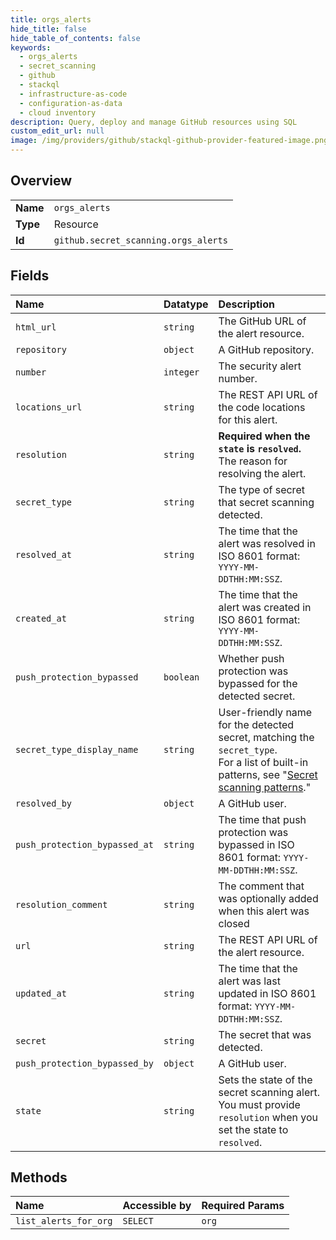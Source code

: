 ```yaml
---
title: orgs_alerts
hide_title: false
hide_table_of_contents: false
keywords:
  - orgs_alerts
  - secret_scanning
  - github    
  - stackql
  - infrastructure-as-code
  - configuration-as-data
  - cloud inventory
description: Query, deploy and manage GitHub resources using SQL
custom_edit_url: null
image: /img/providers/github/stackql-github-provider-featured-image.png
---
```

  
    

## Overview
<table><tbody>
<tr><td><b>Name</b></td><td><code>orgs_alerts</code></td></tr>
<tr><td><b>Type</b></td><td>Resource</td></tr>
<tr><td><b>Id</b></td><td><code>github.secret_scanning.orgs_alerts</code></td></tr>
</tbody></table>

## Fields
| Name | Datatype | Description |
|:-----|:---------|:------------|
| `html_url` | `string` | The GitHub URL of the alert resource. |
| `repository` | `object` | A GitHub repository. |
| `number` | `integer` | The security alert number. |
| `locations_url` | `string` | The REST API URL of the code locations for this alert. |
| `resolution` | `string` | **Required when the `state` is `resolved`.** The reason for resolving the alert. |
| `secret_type` | `string` | The type of secret that secret scanning detected. |
| `resolved_at` | `string` | The time that the alert was resolved in ISO 8601 format: `YYYY-MM-DDTHH:MM:SSZ`. |
| `created_at` | `string` | The time that the alert was created in ISO 8601 format: `YYYY-MM-DDTHH:MM:SSZ`. |
| `push_protection_bypassed` | `boolean` | Whether push protection was bypassed for the detected secret. |
| `secret_type_display_name` | `string` | User-friendly name for the detected secret, matching the `secret_type`.<br />For a list of built-in patterns, see "[Secret scanning patterns](https://docs.github.com/code-security/secret-scanning/secret-scanning-patterns#supported-secrets-for-advanced-security)." |
| `resolved_by` | `object` | A GitHub user. |
| `push_protection_bypassed_at` | `string` | The time that push protection was bypassed in ISO 8601 format: `YYYY-MM-DDTHH:MM:SSZ`. |
| `resolution_comment` | `string` | The comment that was optionally added when this alert was closed |
| `url` | `string` | The REST API URL of the alert resource. |
| `updated_at` | `string` | The time that the alert was last updated in ISO 8601 format: `YYYY-MM-DDTHH:MM:SSZ`. |
| `secret` | `string` | The secret that was detected. |
| `push_protection_bypassed_by` | `object` | A GitHub user. |
| `state` | `string` | Sets the state of the secret scanning alert. You must provide `resolution` when you set the state to `resolved`. |
## Methods
| Name | Accessible by | Required Params |
|:-----|:--------------|:----------------|
| `list_alerts_for_org` | `SELECT` | `org` |
